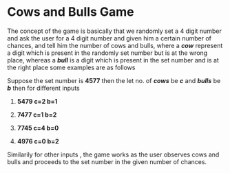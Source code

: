 # Cows and Bulls Game
The concept of the game is basically that we randomly set a 4 digit number and ask the user for a 4 digit number and given him
a certain number of chances, and tell him the number of cows and bulls, where a ***cow*** represent a digit which is present in the 
randomly set number but is at the wrong place, whereas a ***bull*** is a digit which is present in the set number and is at the right place
some examples are as follows

Suppose the set number is **4577**
then the let no. of  ***cows*** be ***c*** and ***bulls*** be  ***b*** then for different inputs

1) **5479 c=2 b=1**

2) **7477 c=1 b=2**

3) **7745 c=4 b=0**

4) **4976 c=0 b=2**


Similarily for other inputs , the game works as the user observes cows and bulls and proceeds to the set number in the given number
of chances.
